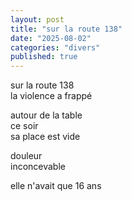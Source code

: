 ```yaml
---
layout: post
title: "sur la route 138"
date: "2025-08-02"
categories: "divers"
published: true
---
```



sur la route 138  
la violence a frappé  

autour de la table  
ce soir  
sa place est vide  

douleur  
inconcevable  

elle n'avait que 16 ans  
